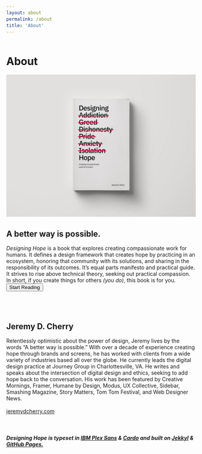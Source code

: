 ```yaml
---
layout: about
permalink: /about
title: 'About'
---
```


<div class="about-page">
<div class="row">
  <div class="column left">
  	<div><h1>About</h1></div>
  </div>
  <div class="column right">
  	<img src="/images/book-image.jpg" class="book-image">
  	<h2>A better way is possible.</h2>
  	<em>Designing Hope</em> is a book that explores creating compassionate work for humans. It defines a design framework that creates hope by practicing in an ecosystem, honoring that community with its solutions, and sharing in the responsibility of its outcomes. It’s equal parts manifesto and practical guide. It strives to rise above technical theory, seeking out practical compassion. In short, if you create things for others <em>(you do)</em>, this book is for you.<br/>
  	<a href="/toc"><button>Start Reading</button></a>
  	<div class="divider">&nbsp;</div>
  	<br/><br/>
  	<h2>Jeremy D. Cherry</h2>
    Relentlessly optimistic about the power of design, Jeremy lives by the words “A better way is possible.”  With over a decade of experience creating hope through brands and screens, he has worked with clients from a wide variety of industries based all over the globe. He currently leads the digital design practice at Journey Group in Charlottesville, VA. He writes and speaks about the intersection of digital design and ethics, seeking to add hope back to the conversation. His work has been featured by Creative Mornings, Framer, Humane by Design, Modus, UX Collective, Sidebar, Smashing Magazine, Story Matters, Tom Tom Festival, and Web Designer News.<br/><br/>
    <a href="https://jeremydcherry.com" class="resource-link">jeremydcherry.com</a><br/><br/><br/>
    <h5><em>Designing Hope</em> is typeset in <a href="https://www.ibm.com/plex/" class="colophon">IBM Plex Sans</a> &amp; <a href="https://fonts.google.com/specimen/Cardo" class="colophon">Cardo</a> and built on <a href="https://jekyllrb.com/" class="colophon">Jekkyl</a> &amp; <a href="https://pages.github.com/" class="colophon">GitHub Pages.</a></h5>
  </div>
</div>
</div>

